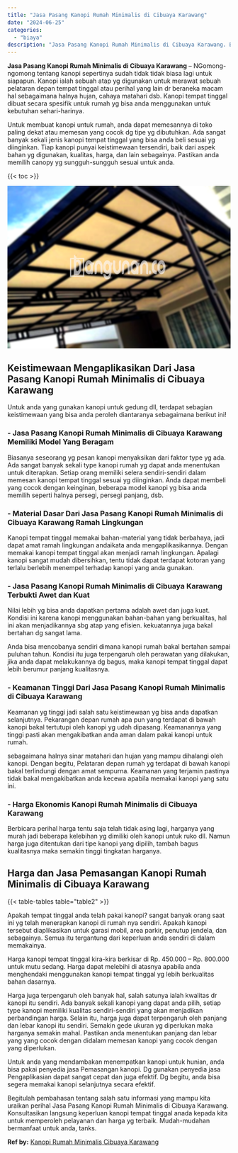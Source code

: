 ```yaml
---
title: "Jasa Pasang Kanopi Rumah Minimalis di Cibuaya Karawang"
date: "2024-06-25"
categories: 
  - "biaya"
description: "Jasa Pasang Kanopi Rumah Minimalis di Cibuaya Karawang. Begitulah pembahasan tentang salah satu informasi yang mampu kita uraikan perihal Jasa Pasang Kanopi..."
---
```


**Jasa Pasang Kanopi Rumah Minimalis di Cibuaya Karawang** – NGomong-ngomong tentang kanopi sepertinya sudah tidak tidak biasa lagi untuk siapapun. Kanopi ialah sebuah atap yg digunakan untuk merawat sebuah pelataran depan tempat tinggal atau perihal yang lain dr beraneka macam hal sebagaimana halnya hujan, cahaya matahari dsb. Kanopi tempat tinggal dibuat secara spesifik untuk rumah yg bisa anda menggunakan untuk kebutuhan sehari-harinya.

Untuk membuat kanopi untuk rumah, anda dapat memesannya di toko paling dekat atau memesan yang cocok dg tipe yg dibutuhkan. Ada sangat banyak sekali jenis kanopi tempat tinggal yang bisa anda beli sesuai yg diinginkan. Tiap kanopi punyai keistimewaan tersendiri, baik dari aspek bahan yg digunakan, kualitas, harga, dan lain sebagainya. Pastikan anda memilih canopy yg sungguh-sungguh sesuai untuk anda.

{{< toc >}}

![Jasa Pasang Kanopi Rumah Minimalis di Cibuaya Karawang](/images/harga-kanopi-minimalis-30.png)

## Keistimewaan Mengaplikasikan Dari Jasa Pasang Kanopi Rumah Minimalis di Cibuaya Karawang

Untuk anda yang gunakan kanopi untuk gedung dll, terdapat sebagian keistimewaan yang bisa anda peroleh diantaranya sebagaimana berikut ini!

### \- Jasa Pasang Kanopi Rumah Minimalis di Cibuaya Karawang Memiliki Model Yang Beragam

Biasanya seseorang yg pesan kanopi menyaksikan dari faktor type yg ada. Ada sangat banyak sekali type kanopi rumah yg dapat anda menentukan untuk diterapkan. Setiap orang memiliki selera sendiri-sendiri dalam memesan kanopi tempat tinggal sesuai yg diinginkan. Anda dapat membeli yang cocok dengan keinginan, beberapa model kanopi yg bisa anda memilih seperti halnya persegi, persegi panjang, dsb.

### \- Material Dasar Dari Jasa Pasang Kanopi Rumah Minimalis di Cibuaya Karawang Ramah Lingkungan

Kanopi tempat tinggal memakai bahan-material yang tidak berbahaya, jadi dapat amat ramah lingkungan andaikata anda mengaplikasikannya. Dengan memakai kanopi tempat tinggal akan menjadi ramah lingkungan. Apalagi kanopi sangat mudah dibersihkan, tentu tidak dapat terdapat kotoran yang terlalu berlebih menempel terhadap kanopi yang anda gunakan.

### \- Jasa Pasang Kanopi Rumah Minimalis di Cibuaya Karawang Terbukti Awet dan Kuat

Nilai lebih yg bisa anda dapatkan pertama adalah awet dan juga kuat. Kondisi ini karena kanopi menggunakan bahan-bahan yang berkualitas, hal ini akan menjadikannya sbg atap yang efisien. kekuatannya juga bakal bertahan dg sangat lama.

Anda bisa mencobanya sendiri dimana kanopi rumah bakal bertahan sampai puluhan tahun. Kondisi itu juga terpengaruh oleh perawatan yang dilakukan, jika anda dapat melakukannya dg bagus, maka kanopi tempat tinggal dapat lebih berumur panjang kualitasnya.

### \- Keamanan Tinggi Dari Jasa Pasang Kanopi Rumah Minimalis di Cibuaya Karawang

Keamanan yg tinggi jadi salah satu keistimewaan yg bisa anda dapatkan selanjutnya. Pekarangan depan rumah apa pun yang terdapat di bawah kanopi bakal tertutupi oleh kanopi yg udah dipasang. Keamanannya yang tinggi pasti akan mengakibatkan anda aman dalam pakai kanopi untuk rumah.

sebagaimana halnya sinar matahari dan hujan yang mampu dihalangi oleh kanopi. Dengan begitu, Pelataran depan rumah yg terdapat di bawah kanopi bakal terlindungi dengan amat sempurna. Keamanan yang terjamin pastinya tidak bakal mengakibatkan anda kecewa apabila memakai kanopi yang satu ini.

### \- Harga Ekonomis Kanopi Rumah Minimalis di Cibuaya Karawang

Berbicara perihal harga tentu saja telah tidak asing lagi, harganya yang murah jadi beberapa kelebihan yg dimiliki oleh kanopi untuk ruko dll. Namun harga juga ditentukan dari tipe kanopi yang dipilih, tambah bagus kualitasnya maka semakin tinggi tingkatan harganya.

## Harga dan Jasa Pemasangan Kanopi Rumah Minimalis di Cibuaya Karawang

{{< table-tables table="table2" >}}

Apakah tempat tinggal anda telah pakai kanopi? sangat banyak orang saat ini yg telah menerapkan kanopi di rumah nya sendiri. Apakah kanopi tersebut diaplikasikan untuk garasi mobil, area parkir, penutup jendela, dan sebagainya. Semua itu tergantung dari keperluan anda sendiri di dalam memakainya.

Harga kanopi tempat tinggal kira-kira berkisar di Rp. 450.000 – Rp. 800.000 untuk mutu sedang. Harga dapat melebihi di atasnya apabila anda menghendaki menggunakan kanopi tempat tinggal yg lebih berkualitas bahan dasarnya.

Harga juga terpengaruh oleh banyak hal, salah satunya ialah kwalitas dr kanopi itu sendiri. Ada banyak sekali kanopi yang dapat anda pilih, setiap type kanopi memiliki kualitas sendiri-sendiri yang akan menjadikan perbandingan harga. Selain itu, harga juga dapat terpengaruh oleh panjang dan lebar kanopi itu sendiri. Semakin gede ukuran yg diperlukan maka harganya semakin mahal. Pastikan anda menentukan panjang dan lebar yang yang cocok dengan didalam memesan kanopi yang cocok dengan yang diperlukan.

Untuk anda yang mendambakan menempatkan kanopi untuk hunian, anda bisa pakai penyedia jasa Pemasangan kanopi. Dg gunakan penyedia jasa Pengaplikasian dapat sangat cepat dan juga efektif. Dg begitu, anda bisa segera memakai kanopi selanjutnya secara efektif.

Begitulah pembahasan tentang salah satu informasi yang mampu kita uraikan perihal Jasa Pasang Kanopi Rumah Minimalis di Cibuaya Karawang. Konsultasikan langsung keperluan kanopi tempat tinggal anada kepada kita untuk memperoleh pelayanan dan harga yg terbaik. Mudah-mudahan bermanfaat untuk anda, tanks.

**Ref by:**  [Kanopi Rumah Minimalis Cibuaya Karawang](https://id.wikipedia.org/wiki/Kanopi)

